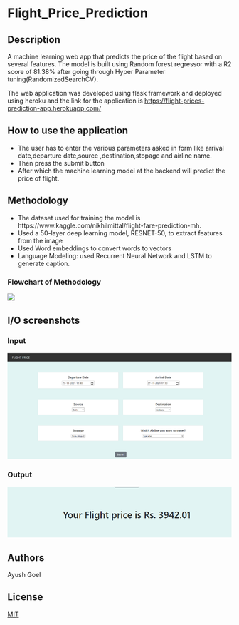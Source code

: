 # Flight_Price_Prediction
## Description
A machine learning web app that predicts the price of the flight based on several features. The model is built using Random forest regressor with a R2 score of 81.38% after going through Hyper Parameter tuning(RandomizedSearchCV).

The web application was developed using flask framework and deployed using heroku and the link for the application is https://flight-prices-prediction-app.herokuapp.com/

## How to use the application
<ul>
<li>The user has to enter the various parameters asked in form like arrival date,departure date,source ,destination,stopage and airline name.</li>
<li>Then press the submit button</li>
<li>After which the machine learning model at the backend will predict the price of flight.</li>
</ul>

## Methodology
<ul>
<li>The dataset used for training the model is  https://www.kaggle.com/nikhilmittal/flight-fare-prediction-mh.</li>
<li>Used a 50-layer deep learning model, RESNET-50, to extract features from the image</li>
<li>Used Word embeddings to convert words to vectors</li>
<li>Language Modeling: used Recurrent Neural Network and LSTM to generate caption.</li>
</ul>

### Flowchart of Methodology
![](Flowchart_of_Methodology.JPG)

## I/O screenshots
### Input
![](/Screenshots/Input.png)
### Output
![](/Screenshots/Output.png)

## Authors
Ayush Goel

## License
[MIT](https://choosealicense.com/licenses/mit/)
